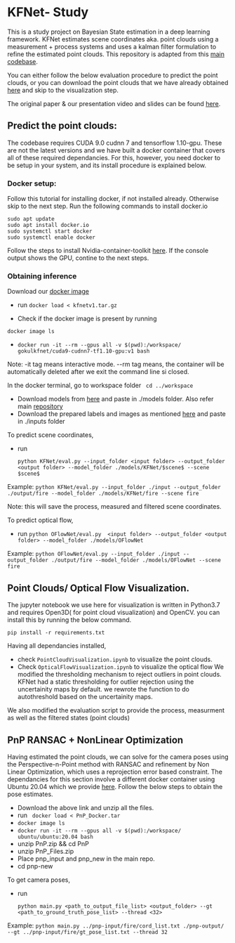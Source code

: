 # KFNet- Study
This is a study project on Bayesian State estimation in a deep learning framework. KFNet estimates scene coordinates aka. point clouds using a measurement + process systems and  uses a kalman filter formulation to refine the estimated point clouds. This repository is adapted from this [main codebase](https://github.com/zlthinker/KFNet).

You can either follow the below evaluation procedure to predict the point clouds, or you can download the point clouds that we have already obtained [here](https://drive.google.com/drive/folders/1cMDvOlGF1XWl98dUlTmkPmoREFFFfQ2D?usp=sharing)  and skip to the visualization step.

The original paper & our presentation video and slides can be found [here](https://drive.google.com/drive/folders/1cMDvOlGF1XWl98dUlTmkPmoREFFFfQ2D?usp=sharing).

## Predict the point clouds:
  The codebase requires CUDA 9.0 cudnn 7 and tensorflow 1.10-gpu. These are not the latest versions and we have built a docker container that covers all of these required dependancies. For this, however, you need docker to be setup in your system, and its install procedure is explained below.
  ### Docker setup:
  
  Follow this tutorial for installing docker, if not installed already. Otherwise skip to the next step.
  Run the following commands to install docker.io
  ```
  sudo apt update
  sudo apt install docker.io
  sudo systemctl start docker
  sudo systemctl enable docker
  ```
  Follow the steps to install Nvidia-container-toolkit [here](https://docs.nvidia.com/datacenter/cloud-native/container-toolkit/install-guide.html#docker). If the console output shows the GPU, contine to the next steps.

  ### Obtaining inference

  Download our [docker image ](https://drive.google.com/file/d/1dXRGWzegkdFiNrFR_S98wCI62qHycpjX/view?usp=sharing) 

  - run ``` docker load < kfnetv1.tar.gz ```

  - Check if the docker image is present by running 

  ``` docker image ls ```

  - ```docker run -it --rm --gpus all -v $(pwd):/workspace/ gokulkfnet/cuda9-cudnn7-tf1.10-gpu:v1 bash```

  Note: -it tag means interactive mode. --rm tag means, the container will be automatically deleted after we exit the command line si closed.

  In the docker terminal, go to workspace folder ``` cd ../workspace```

  - Download models from [here](https://drive.google.com/file/d/13KZGz_akJw8iTQW90pgbuw2JAQzV7cG8/view) and paste in ./models folder. Also refer main [repository](https://github.com/zlthinker/KFNet#testing)
  - Download the prepared labels and images as mentioned [here](https://github.com/zlthinker/KFNet#usage) and paste in ./inputs folder

  To predict scene coordinates, 
  - run 
  
    `python KFNet/eval.py --input_folder <input folder> --output_folder <output folder> --model_folder ./models/KFNet/$scene$ --scene $scene$`
  
  Example:
    `python KFNet/eval.py --input_folder ./input --output_folder ./output/fire --model_folder ./models/KFNet/fire --scene fire`
  
  
  Note: this will save the process, measured and filtered scene coordinates.

  To predict optical flow, 
  
  - run 
     `python OFlowNet/eval.py  <input folder> --output_folder <output folder> --model_folder ./models/OFlowNet`
  
  Example:
    `python OFlowNet/eval.py --input_folder ./input --output_folder ./output/fire --model_folder ./models/OFlowNet --scene fire`


## Point Clouds/ Optical Flow Visualization. 

  The jupyter notebook we use here for visualization is written in Python3.7 and requires Open3D( for point cloud visualization) and OpenCV. you can install this by running the below command. 
  
  `pip install -r requirements.txt`
  
  Having all dependancies installed, 
  - check `PointCloudVisualization.ipynb` to visualize the point clouds.
  - Check `OpticalFlowVisualization.ipynb` to visualize the optical flow
  We modified the thresholding mechanism to reject outliers in point clouds. KFNet had a static thresholding  for outlier rejection using the uncertainity maps by default. we rewrote the function to do autothreshold based on the uncertainity maps.

  We also modified the evaluation script to provide the process, measurment as well as the filtered states (point clouds)

## PnP RANSAC + NonLinear Optimization
  Having estimated the point clouds, we can solve for the camera poses using the Perspective-n-Point method with RANSAC and refinement by Non Linear Optimization, which uses a reprojection error based constraint. The dependancies for this section involve a different docker container using Ubuntu 20.04 which we provide [here](https://drive.google.com/drive/folders/1bBZqLPaWx7rn4LpaXmskTNUGgvuJthab?usp=sharing).  Follow the below steps to obtain the pose estimates.

  - Download the above link and unzip all the files.
  - run ``` docker load < PnP_Docker.tar```
  - ``` docker image ls ```
  - ```docker run -it --rm --gpus all -v $(pwd):/workspace/ ubuntu/ubuntu:20.04 bash```
  - unzip PnP.zip && cd PnP
  - unzip PnP_Files.zip
  - Place pnp_input and pnp_new in the main repo.
  - cd pnp-new 

To get camera poses, 
  - run 
  
    `python main.py <path_to_output_file_list> <output_folder> --gt <path_to_ground_truth_pose_list> --thread <32>`
  
  Example:
    `python main.py ../pnp-input/fire/cord_list.txt ./pnp-output/ --gt ../pnp-input/fire/gt_pose_list.txt --thread 32`
  




